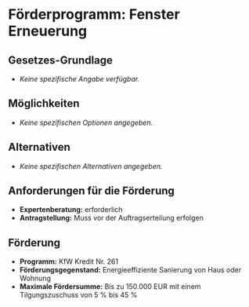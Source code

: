 # Förderprogramm: Fenster Erneuerung

## Gesetzes-Grundlage
- *Keine spezifische Angabe verfügbar.*

## Möglichkeiten
- *Keine spezifischen Optionen angegeben.*

## Alternativen
- *Keine spezifischen Alternativen angegeben.*

## Anforderungen für die Förderung
- **Expertenberatung:** erforderlich
- **Antragstellung:** Muss vor der Auftragserteilung erfolgen

## Förderung
- **Programm:** KfW Kredit Nr. 261
- **Förderungsgegenstand:** Energieeffiziente Sanierung von Haus oder Wohnung
- **Maximale Fördersumme:** Bis zu 150.000 EUR mit einem Tilgungszuschuss von 5 % bis 45 %

